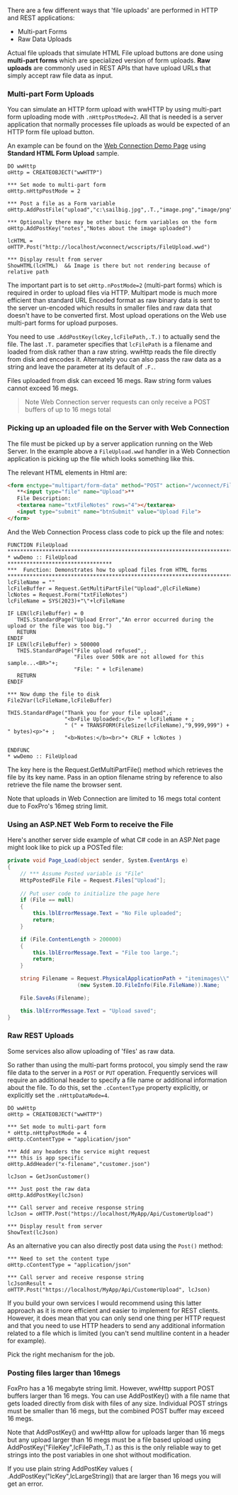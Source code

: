 ﻿There are a few different ways that 'file uploads' are performed in HTTP and REST applications:

* Multi-part Forms
* Raw Data Uploads

Actual file uploads that simulate HTML File upload buttons are done using **multi-part forms** which are specialized version of form uploads. **Raw uploads** are commonly used in REST APIs that have upload URLs that simply accept raw file data as input. 

### Multi-part Form Uploads
You can simulate an HTTP form upload with wwHTTP by using multi-part form uploading mode with `.nHttpPostMode=2`. All that is needed is a server application that normally processes file uploads as would be expected of an HTTP form file upload button. 

An example can be found on the <a href="https://west-wind.com/wconnect/wcscripts/fileupload.wwd" target="top">Web Connection Demo Page</a> using **Standard HTML Form Upload** sample.


```foxpro
DO wwHttp
oHttp = CREATEOBJECT("wwHTTP")

*** Set mode to multi-part form
oHttp.nHttpPostMode = 2

*** Post a file as a Form variable
oHttp.AddPostFile("upload","c:\sailbig.jpg",.T.,"image.png","image/png")

*** Optionally there may be other basic form variables on the form
oHttp.AddPostKey("notes","Notes about the image uploaded")

lcHTML = oHTTP.Post("http://localhost/wconnect/wcscripts/FileUpload.wwd")

*** Display result from server
ShowHTML(lcHTML)  && Image is there but not rendering because of relative path
```

The important part is to set `oHttp.nPostMode=2` (multi-part forms) which is required in order to upload files via HTTP. Multipart mode is much more efficient than standard URL Encoded format as raw binary data is sent to the server un-encoded which results in smaller files and raw data that doesn't have to be converted first. Most upload operations on the Web use multi-part forms for upload purposes.

You need to use `.AddPostKey(lcKey,lcFilePath,.T.)` to actually send the file. The last `.T.` parameter specifies that `lcFilePath`  is a filename and loaded from disk rather than a raw string. wwHttp reads the file directly from disk and encodes it. Alternately you can also pass the raw data as a string and leave the parameter at its default of `.F.`. 

Files uploaded from disk can exceed 16 megs. Raw string form values cannot exceed 16 megs. 

> Note Web Connection server requests can only receive a POST buffers of up to 16 megs total

### Picking up an uploaded file on the Server with Web Connection
The file must be picked up by a server application running on the Web Server. In the example above a `FileUpload.wwd` handler in a Web Connection application is picking up the file which looks something like this.

The relevant HTML elements in Html are:

```html
<form enctype="multipart/form-data" method="POST" action="/wconnect/FileUpload.wwd">
   **<input type="file" name="Upload">**  
   File Description:
   <textarea name="txtFileNotes" rows="4"></textarea>
   <input type="submit" name="btnSubmit" value="Upload File"> 
</form>
```

And the Web Connection Process class code to pick up the file and notes:

```foxpro
FUNCTION FileUpload
************************************************************************
* wwDemo :: FileUpload
*********************************
***  Function: Demonstrates how to upload files from HTML forms
************************************************************************
lcFileName = ""
lcFileBuffer = Request.GetMultiPartFile("Upload",@lcFileName)
lcNotes = Request.Form("txtFileNotes")
lcFileName = SYS(2023)+"\"+lcFileName

IF LEN(lcFileBuffer) = 0
   THIS.StandardPage("Upload Error","An error occurred during the upload or the file was too big.")
   RETURN
ENDIF
IF LEN(lcFileBuffer) > 500000
   THIS.StandardPage("File upload refused",;
                     "Files over 500k are not allowed for this sample...<BR>"+;
                     "File: " + lcFilename)
   RETURN
ENDIF
   
*** Now dump the file to disk
File2Var(lcFileName,lcFileBuffer)

THIS.StandardPage("Thank you for your file upload",;
                  "<b>File Uploaded:</b> " + lcFileName + ;
                  " (" + TRANSFORM(FileSize(lcFileName),"9,999,999") + " bytes)<p>"+ ;
                  "<b>Notes:</b><br>"+ CRLF + lcNotes )

ENDFUNC
* wwDemo :: FileUpload
```

The key here is the Request.GetMultiPartFile() method which retrieves the file by its key name. Pass in an option filename string by reference to also retrieve the file name the browser sent.

Note that uploads in Web Connection are limited to 16 megs total content due to FoxPro's 16meg string limit.


### Using an ASP.NET Web Form to receive the File
Here's another server side example of what C# code in an ASP.Net page might look like to pick up a POSTed file:

```csharp
private void Page_Load(object sender, System.EventArgs e)
{
	// *** Assume Posted variable is "File" 
	HttpPostedFile File = Request.Files["Upload"];
	
	// Put user code to initialize the page here
	if (File == null) 
	{
		this.lblErrorMessage.Text = "No File uploaded";
		return;
	}

	if (File.ContentLength > 200000) 
	{
		this.lblErrorMessage.Text = "File too large.";
		return;
	}

	string Filename = Request.PhysicalApplicationPath + "itemimages\\" + 
		              (new System.IO.FileInfo(File.FileName)).Name;

	File.SaveAs(Filename);

	this.lblErrorMessage.Text = "Upload saved";
}
```

### Raw REST Uploads
Some services also allow uploading of 'files' as raw data. 

So rather than using the multi-part forms protocol, you simply send the raw file data to the server in a `POST` or `PUT` operation. Frequently services will require an additional header to specify a file name or additional information about the file. To do this, set the `.cContentType` property explicitly, or explicitly set the `.nHttpDataMode=4`.


```foxpro
DO wwHttp
oHttp = CREATEOBJECT("wwHTTP")

*** Set mode to multi-part form
* oHttp.nHttpPostMode = 4
oHttp.cContentType = "application/json"

*** Add any headers the service might request
*** this is app specific
oHttp.AddHeader("x-filename","customer.json")

lcJson = GetJsonCustomer()

*** Just post the raw data
oHttp.AddPostKey(lcJson)

*** Call server and receive response string
lcJson = oHTTP.Post("https://localhost/MyApp/Api/CustomerUpload")

*** Display result from server
ShowText(lcJson)  
```

As an alternative you can also directly post data using the `Post()` method:

```foxpro
*** Need to set the content type
oHttp.cContentType = "application/json"

*** Call server and receive response string
lcJsonResult = oHTTP.Post("https://localhost/MyApp/Api/CustomerUpload", lcJson)
```

If you build your own services I would recommend using this latter approach as it is more efficient and easier to implement for REST clients. However, it does mean that you can only send one thing per HTTP request and that you need to use HTTP headers to send any additional information related to a file which is limited (you can't send multiline content in a header for example).

Pick the right mechanism for the job.

### Posting files larger than 16megs
FoxPro has a 16 megabyte string limit. However, wwHttp support POST buffers larger than 16 megs. You can use AddPostKey() with a file name that gets loaded directly from disk with files of any size. Individual POST strings must be smaller than 16 megs, but the combined POST buffer may exceed 16 megs.

Note that AddPostKey() and wwHttp allow for uploads larger than 16 megs but any upload larger than 16 megs must be a file based upload using AddPostKey("FileKey",lcFilePath,.T.) as this is the only reliable way to get strings into the post variables in one shot without modification. 

If you use plain string AddPostKey values ( .AddPostKey("lcKey",lcLargeString)) that are larger than 16 megs you will get an error.